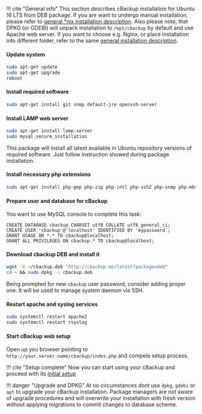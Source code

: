!!! cite "General info"
    This section describes cBackup installation for Ubuntu 16 LTS from DEB package. If you are want to undergo manual installation, please refer to [general *nix installation description](/getting-started/servers/general.md). Also please note, that DPKG (or GDEBI) will unpack installation to `/opt/cbackup` by default and use Apache web server. If you want to choose e.g. Nginx, or place installation into different folder, refer to the same [general installation description](/getting-started/servers/general.md).

#### Update system

```bash
sudo apt-get update
sudo apt-get upgrade
reboot
```

#### Install required software

```bash
sudo apt-get install git snmp default-jre openssh-server
```

#### Install LAMP web server

```bash
sudo apt-get install lamp-server
sudo mysql_secure_installation
```

This package will install all latest available in Ubuntu repository versions of required software. Just follow instruction showed during package installation. 

#### Install necessary php extensions

```bash
sudo apt-get install php-gmp php-zip php-intl php-ssh2 php-snmp php-mbstring php-mcrypt php-bcmath php-cli php-curl
```

#### Prepare user and database for cBackup

You want to use MySQL console to complete this task:

```mysql
CREATE DATABASE cbackup CHARSET utf8 COLLATE utf8_general_ci;
CREATE USER 'cbackup'@'localhost' IDENTIFIED BY 'mypassword';
GRANT USAGE ON *.* TO cbackup@localhost;
GRANT ALL PRIVILEGES ON cbackup.* TO cbackup@localhost;
```
    
#### Download cbackup DEB and install it

```bash
wget -O ~/cbackup.deb "http://cbackup.me/latest?package=deb"
cd ~ && sudo dpkg -i cbackup.deb
```

Being prompted for new `cbackup` user password, consider adding proper one. It will be used to manage system daemon via SSH.

#### Restart apache and syslog services

```bash
sudo systemctl restart apache2
sudo systemctl restart rsyslog
```

#### Start cBackup web setup

Open up you browser pointing to `http://your.server.name/cbackup/index.php` and compele setup process.

!!! cite "Setup complete"
    Now you can start using your cBackup and proceed with its [initial setup](/getting-started/initial-setup.md)

!!! danger "Upgrade and DPKG"
    At no circumstances dont use `dpkg`, `gdebi` or `apt` to upgrade your cBackup installation. Package managers are not aware of upgrade procedures and will overwrite your installation with fresh version without applying migrations to commit changes to database scheme.